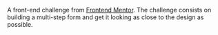 A front-end challenge from [Frontend Mentor](https://www.frontendmentor.io/challenges/multistep-form-YVAnSdqQBJ). The challenge consists on building a multi-step form and get it looking as close to the design as possible.
